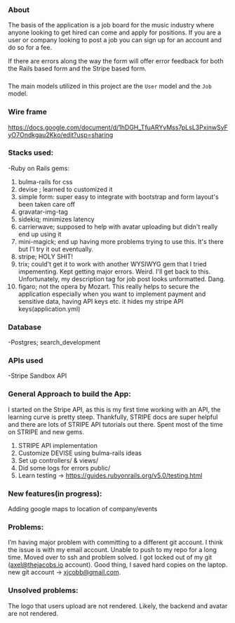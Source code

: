 ### About
The basis of the application is a job board for the music industry where anyone looking to get hired can come and apply for positions. If you are a user or company looking to post a job you can sign up for an account and do so for a fee.

If there are errors along the way the form will offer error feedback for both the Rails based form and the Stripe based form.

###
The main models utilized in this project are the `User` model and the `Job` model.

### Wire frame
https://docs.google.com/document/d/1hDGH_TfuARYvMss7pLsL3PxinwSyFyO7Ondkgau2Kko/edit?usp=sharing

### Stacks used:
-Ruby on Rails
gems:
1. bulma-rails for css
2. devise ; learned to customized it
3. simple form: super easy to integrate with bootstrap and form layout's been taken care off
4. gravatar-img-tag
5. sidekiq; minimizes latency
6. carrierwave; supposed to help with avatar uploading but didn't really end up using it
7. mini-magick; end up having more problems trying to use this. It's there but I'l try it out eventually.
8. stripe; HOLY SHIT!
9. trix; could't get it to work with another WYSIWYG gem that I tried impementing. Kept getting major errors. Weird. I'll get back to this. Unfortunately, my description tag for job post looks unformatted. Dang.
10. figaro; not the opera by Mozart. This really helps to secure the application especially when you want to implement payment and sensitive data, having API keys etc. it hides my stripe API keys(application.yml)

### Database
-Postgres; search_development

### APIs used
-Stripe Sandbox API

### General Approach to build the App:
I started on the Stripe API, as this is my first time working with an API, the learning curve is pretty steep. Thankfully, STRIPE docs are super helpful and there are lots of STRIPE API tutorials out there. Spent most of the time on STRIPE and new gems.
1. STRIPE API implementation
2. Customize DEVISE using bulma-rails ideas
3. Set up controllers/ & views/
4. Did some logs for errors public/
5. Learn testing -> https://guides.rubyonrails.org/v5.0/testing.html

### New features(in progress):
Adding google maps to location of company/events

### Problems:
I’m having major problem with committing to a different git account. I think the issue is with my email account. Unable to push to my repo for a long time. Moved over to ssh and problem solved.
I got locked out of my git (axel@thejacobs.io account). Good thing, I saved hard copies on the laptop.
new git account -> xjcobb@gmail.com.

### Unsolved problems:
The logo that users upload are not rendered. Likely, the backend and avatar are not rendered.
